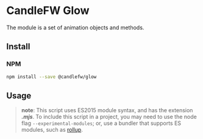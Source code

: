 # CandleFW Glow

The module is a set of animation objects and methods. 

## Install

### NPM

```bash
npm install --save @candlefw/glow
```
## Usage

>**note**:
>This script uses ES2015 module syntax,  and has the extension ***.mjs***. To include this script in a project, you may need to use the node flag ```--experimental-modules```; or, use a bundler that supports ES modules, such as [rollup](https://github.com/rollup/rollup-plugin-node-resolve).